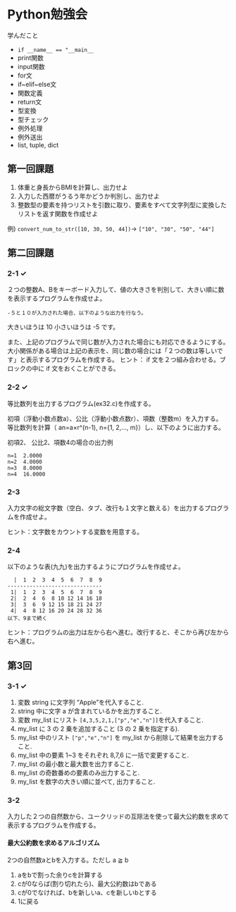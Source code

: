 # Python勉強会

学んだこと
- `if __name__ == "__main__`
- print関数
- input関数
- for文
- if~elif~else文
- 関数定義
- return文
- 型変換
- 型チェック
- 例外処理
- 例外送出
- list, tuple, dict


## 第一回課題

1. 体重と身長からBMIを計算し、出力せよ
2. 入力した西暦がうるう年かどうか判別し、出力せよ
3. 整数型の要素を持つリストを引数に取り、要素をすべて文字列型に変換したリストを返す関数を作成せよ

例) `convert_num_to_str([10, 30, 50, 44])`-> `["10", "30", "50", "44"]`

## 第二回課題

### 2-1 ✓
２つの整数A、Bをキーボード入力して、値の大きさを判別して、大きい順に数を表示するプログラムを作成せよ。

`-５と１０が入力された場合、以下のような出力を行なう。`

大きいほうは 10 小さいほうは -5 です。

また、上記のプログラムで同じ数が入力された場合にも対応できるようにする。
大小関係がある場合は上記の表示を、同じ数の場合には「２つの数は等しいです」と表示するプログラムを作成する。
ヒント： if 文を２つ組み合わせる。ブロックの中に if 文をおくことができる。

### 2-2 ✓
等比数列を出力するプログラム(ex32.c)を作成する。

初項（浮動小数点数a）、公比（浮動小数点数r）、項数（整数m）を入力する。
等比数列を計算（ an=a×r^(n-1), n={1, 2,..., m}）し、以下のように出力する。

初項2、 公比2、項数4の場合の出力例

```
n=1  2.0000
n=2  4.0000
n=3  8.0000
n=4  16.0000
```

### 2-3

入力文字の総文字数（空白、タブ、改行も１文字と数える）を出力するプログラムを作成せよ。

ヒント：文字数をカウントする変数を用意する。

### 2-4
以下のような表(九九)を出力するようにプログラムを作成せよ。

```
  |  1  2  3  4  5  6  7  8  9
------------------------------
 1|  1  2  3  4  5  6  7  8  9
 2|  2  4  6  8 10 12 14 16 18
 3|  3  6  9 12 15 18 21 24 27
 4|  4  8 12 16 20 24 28 32 36
以下、9まで続く
```
ヒント：プログラムの出力は左から右へ進む。改行すると、そこから再び左から右へ進む。

## 第3回


### 3-1 ✓
1. 変数 string に文字列 “Apple”を代入すること.
2. string 中に文字 a が含まれているかを出力すること.
3. 変数 my_list にリスト `[4,3,5,2,1,["p","e","n"]]`を代入すること.
4. my_list に 3 の 2 乗を追加すること (3 の 2 乗を指定する).
5. my_list 中のリスト `["p","e","n"]` を my_list から削除して結果を出力すること. 
6. my_list 中の要素 1~3 をそれぞれ 8,7,6 に一括で変更すること.
7. my_list の最小数と最大数を出力すること.
8. my_list の奇数番めの要素のみ出力すること.
9. my_list を数字の大きい順に並べて, 出力すること.


### 3-2
入力した２つの自然数から、ユークリッドの互除法を使って最大公約数を求めて表示するプログラムを作成する。

#### 最大公約数を求めるアルゴリズム
2つの自然数aとbを入力する。ただし a ≧ b
1. aをbで割った余りcを計算する
2. cが0ならば(割り切れたら)、最大公約数はbである
3. cが0でなければ、bを新しいa、cを新しいbとする
4. 1に戻る
